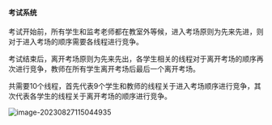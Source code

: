 #### 考试系统

 考试开始前，所有学生和监考老师都在教室外等候，进入考场原则为先来先进，则对于进入考场的顺序需要各线程进行竞争。

​	考试结束后，离开考场原则为先来先出，各学生相关的线程对于离开考场的顺序再次进行竞争，教师在所有学生离开考场后最后一个离开考场。

   共需要10个线程，首先代表9个学生和教师的线程关于进入考场顺序进行竞争，其次代表各学生的线程关于离开考场的顺序进行竞争。

![image-20230827115044935](C:\Users\夸克\AppData\Roaming\Typora\typora-user-images\image-20230827115044935.png)



